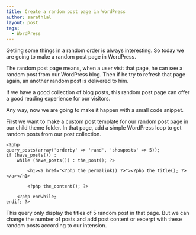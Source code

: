 ```yaml
---
title: Create a random post page in WordPress
author: sarathlal
layout: post
tags:
  - WordPress
---
```

Getiing some things in a random order is always interesting. So today we are going to make a random post page in WordPress.

The random post page means, when a user visit that page, he can see a random post from our WordPress blog. Then if he try to refresh that page again, an another random post is delivered to him.

If we have a good collection of blog posts, this random post page can offer a good reading experience for our visitors.

Any way, now we are going to make it happen with a small code snippet.

First we want to make a custom post template for our random post page in our child theme folder. In that page, add a simple WordPress loop to get random posts from our post collection.

	<?php
	query_posts(array('orderby' => 'rand', 'showposts' => 5));
	if (have_posts()) :
		while (have_posts()) : the_post(); ?>

			<h1><a href="<?php the_permalink() ?>"><?php the_title(); ?></a></h1>

			<?php the_content(); ?>

		<?php endwhile;
	endif; ?>

This query only display the titles of 5 random post in that page. But we can change the number of posts and add post content or excerpt with these random posts according to our intension.
